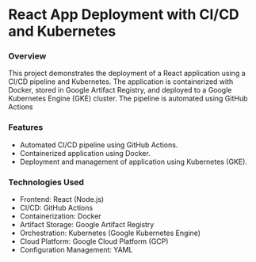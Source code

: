 # React App Deployment with CI/CD and Kubernetes
### Overview
This project demonstrates the deployment of a React application using a CI/CD pipeline and Kubernetes.
The application is containerized with Docker, stored in Google Artifact Registry,
and deployed to a Google Kubernetes Engine (GKE) cluster. The pipeline is automated using GitHub Actions
### Features
- Automated CI/CD pipeline using GitHub Actions.
- Containerized application using Docker.
- Deployment and management of application using Kubernetes (GKE).
### Technologies Used
- Frontend: React (Node.js)
- CI/CD: GitHub Actions
- Containerization: Docker
- Artifact Storage: Google Artifact Registry
- Orchestration: Kubernetes (Google Kubernetes Engine)
- Cloud Platform: Google Cloud Platform (GCP)
- Configuration Management: YAML
